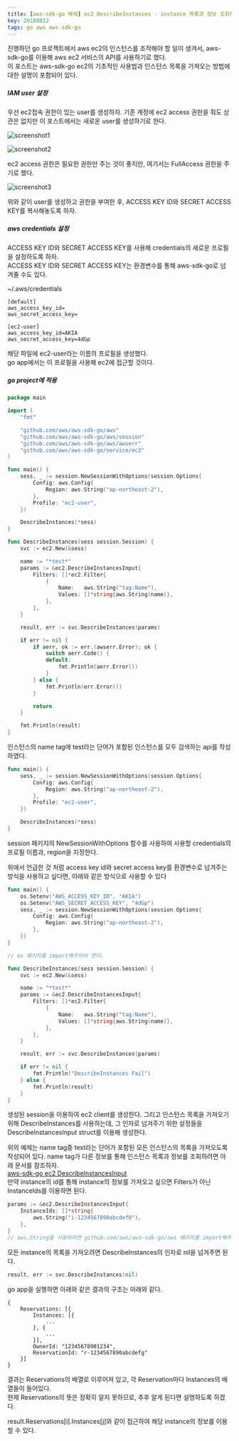 ```yaml
---
title: [aws-sdk-go 예제] ec2 DescribeInstances - instance 목록과 정보 조회하기
key: 20180812
tags: go aws aws-sdk-go
---
```


<!--more-->

진행하던 go 프로젝트에서 aws ec2의 인스턴스를 조작해야 할 일이 생겨서, aws-sdk-go를 이용해 aws ec2 서비스의 API를 사용하기로 했다.  
이 포스트는 aws-sdk-go ec2의 기초적인 사용법과 인스턴스 목록을 가져오는 방법에 대한 설명이 포함되어 있다.

##### IAM user 설정
우선 ec2접속 권한이 있는 user를 생성하자.
기존 계정에 ec2 access 권한을 줘도 상관은 없지만 이 포스트에서는 새로운 user를 생성하기로 한다.

![screenshot1](/assets/images/2018-08-12/screenshot1.png)

![screenshot2](/assets/images/2018-08-12/screenshot2.png)

ec2 access 권한은 필요한 권한만 주는 것이 좋지만, 여기서는 FullAccess 권한을 주기로 했다.

![screenshot3](/assets/images/2018-08-12/screenshot3.png)

위와 같이 user를 생성하고 권한을 부여한 후, ACCESS KEY ID와 SECRET ACCESS KEY를 복사해놓도록 하자.

##### aws credentials 설정
ACCESS KEY ID와 SECRET ACCESS KEY를 사용해 credentials의 새로운 프로필을 설정하도록 하자.  
ACCESS KEY ID와 SECRET ACCESS KEY는 환경변수를 통해 aws-sdk-go로 넘겨줄 수도 있다.

~/.aws/credentials


````
[default]
aws_access_key_id=
aws_secret_access_key=

[ec2-user]
aws_access_key_id=AKIA
aws_secret_access_key=4dGp
````


해당 파일에 ec2-user라는 이름의 프로필을 생성했다.  
go app에서는 이 프로필을 사용해 ec2에 접근할 것이다.


##### go project에 적용


````go
package main

import (
    "fmt"

    "github.com/aws/aws-sdk-go/aws"
    "github.com/aws/aws-sdk-go/aws/session"
    "github.com/aws/aws-sdk-go/aws/awserr"
    "github.com/aws/aws-sdk-go/service/ec2"
)

func main() {
    sess, _ := session.NewSessionWithOptions(session.Options{
        Config: aws.Config{
            Region: aws.String("ap-northeast-2"),
        },
        Profile: "ec2-user",
    })

    DescribeInstances(*sess)
}

func DescribeInstances(sess session.Session) {
    svc := ec2.New(&sess)

    name := "*test*"
    params := &ec2.DescribeInstancesInput{
        Filters: []*ec2.Filter{
            {
                Name:   aws.String("tag:Name"),
                Values: []*string{aws.String(name)},
            },
        },
    }

    result, err := svc.DescribeInstances(params)

    if err != nil {
        if aerr, ok := err.(awserr.Error); ok {
            switch aerr.Code() {
            default:
                fmt.Println(aerr.Error())
            }
        } else {
            fmt.Println(err.Error())
        }

        return
    }

    fmt.Println(result)
}
````


인스턴스의 name tag에 test라는 단어가 포함된 인스턴스를 모두 검색하는 api를 작성하였다.


````go
func main() {
    sess, _ := session.NewSessionWithOptions(session.Options{
        Config: aws.Config{
            Region: aws.String("ap-northeast-2"),
        },
        Profile: "ec2-user",
    })

    DescribeInstances(*sess)
}
````


session 패키지의 NewSessionWithOptions 함수를 사용하여 사용할 credentials의 프로필 이름과, region을 지정한다.

위에서 언급한 것 처럼 access key id와 secret access key를 환경변수로 넘겨주는 방식을 사용하고 싶다면, 아래와 같은 방식으로 사용할 수 있다


````go
func main() {
    os.Setenv("AWS_ACCESS_KEY_ID", "AKIA")
    os.Setenv("AWS_SECRET_ACCESS_KEY", "4dGp")
    sess, _ := session.NewSessionWithOptions(session.Options{
        Config: aws.Config{
            Region: aws.String("ap-northeast-2"),
        },
    })
}

// os 패키지를 import해주어야 한다.
````


````go
func DescribeInstances(sess session.Session) {
    svc := ec2.New(&sess)

    name := "*test*"
    params := &ec2.DescribeInstancesInput{
        Filters: []*ec2.Filter{
            {
                Name:   aws.String("tag:Name"),
                Values: []*string{aws.String(name)},
            },
        },
    }

    result, err := svc.DescribeInstances(params)

    if err != nil {
        fmt.Println("DescribeInstances Fail")
    } else {
        fmt.Println(result)
    }
}
````


생성된 session을 이용하여 ec2 client를 생성한다.
그리고 인스턴스 목록을 가져오기 위해 DescribeInstances를 사용하는데, 그 인자로 넘겨주기 위한 설정들을 DescribeInstancesInput struct를 이용해 생성한다.

위의 예제는 name tag중 test라는 단어가 포함된 모든 인스턴스의 목록을 가져오도록 작성되어 있다.
name tag가 다른 정보를 통해 인스턴스 목록과 정보를 조회하려면 아래 문서를 참조하자.  
[aws-sdk-go ec2 DescribeInstancesInput](https://docs.aws.amazon.com/sdk-for-go/api/service/ec2/#DescribeInstancesInput)  
만약 instance의 id를 통해 instance의 정보를 가져오고 싶으면 Filters가 아닌 InstanceIds를 이용하면 된다.


````go
params := &ec2.DescribeInstancesInput{
    InstanceIds: []*string{
        aws.String("i-1234567890abcdef0"),
    },
}
// aws.String을 사용하려면 github.com/aws/aws-sdk-go/aws 패키지를 import해주어야 한다.
````


모든 instance의 목록을 가져오려면 DescribeInstances의 인자로 nil을 넘겨주면 된다.


````go
result, err := svc.DescribeInstances(nil)
````


go app을 실행하면 아래와 같은 결과의 구조는 아래와 같다.


````
{
    Reservations: [{
        Instances: [{
            ...
        }, {
            ...
        }],
        OwnerId: "12345678901234",
        ReservationId: "r-1234567890abcdefg"
    }]
}
````


결과는 Reservations의 배열로 이루어져 있고, 각 Reservation마다 Instances의 배열들이 들어있다.  
현재 Reservations의 뜻은 정확히 알지 못하므로, 추후 알게 된다면 설명하도록 하겠다.

result.Reservations[i].Instances[j]와 같이 접근하여 해당 instance의 정보를 이용할 수 있다.
